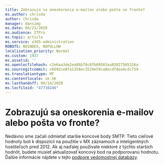```yaml
---
title: Zobrazujú sa oneskorenia e-mailov alebo pošta vo fronte?
ms.author: chrisda
author: chrisda
manager: dansimp
ms.date: 04/21/2020
ms.audience: ITPro
ms.topic: article
ms.service: o365-administration
ROBOTS: NOINDEX, NOFOLLOW
localization_priority: Normal
ms.custom: 1937
ms.assetid: ''
ms.openlocfilehash: c2e6aa3de2ea86b70c8fb68503aa02027505326a
ms.sourcegitcommit: c6692ce0fa1358ec3529e59ca0ecdfdea4cdc759
ms.translationtype: MT
ms.contentlocale: sk-SK
ms.lasthandoff: 09/14/2020
ms.locfileid: "47710246"
---
```

# <a name="are-you-seeing-email-delays-or-queued-mail"></a>Zobrazujú sa oneskorenia e-mailov alebo pošta vo fronte?

Nedávno sme začali odmietať staršie koncové body SMTP. Tieto cieľové hodnoty boli k dispozícii na použitie v MX záznamoch a inteligentných hostiteľoch pred 2012. Ak aj naďalej používate niektoré z týchto starších hodnôt, budete musieť aktualizovať koncový bod na podporovanú hodnotu. Ďalšie informácie nájdete v tejto [podpore vedomostnej databázy](https://support.microsoft.com/help/4057301/attr35-response-code-when-mail-is-sent-to-eop-exo).
